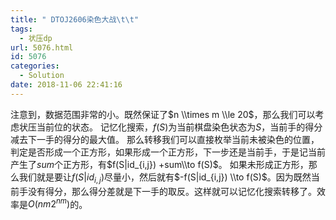 ```yaml
---
title: " DTOJ2606染色大战\t\t"
tags:
  - 状压dp
url: 5076.html
id: 5076
categories:
  - Solution
date: 2018-11-06 22:41:16
---
```


注意到，数据范围非常的小。既然保证了$n \\times m \\le 20$，那么我们可以考虑状压当前位的状态。 记忆化搜索，$f(S)$为当前棋盘染色状态为$S$，当前手的得分减去下一手的得分的最大值。 那么转移我们可以直接枚举当前未被染色的位置，判定是否形成一个正方形，如果形成一个正方形，下一步还是当前手，于是记当前产生了$sum$个正方形，有$f(S|id_{i,j}) +sum\\to f(S)$。 如果未形成正方形，那么我们就是要让$f(S|id_{i,j})$尽量小，然后就有$-f(S|id_{i,j}) \\to f(S)$。因为既然当前手没有得分，那么得分差就是下一手的取反。这样就可以记忆化搜索转移了。效率是$O(nm2^{nm})$的。